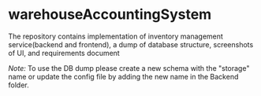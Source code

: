 # warehouseAccountingSystem
The repository contains implementation of inventory management service(backend and frontend), a dump of database structure, screenshots of UI, and requirements document

*Note:* To use the DB dump please create a new schema with the "storage" name or update the config file by adding the new name in the Backend folder.
